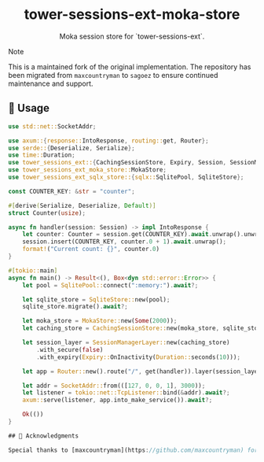 <h1 align="center">
    tower-sessions-ext-moka-store
</h1>

<p align="center">
    Moka session store for `tower-sessions-ext`.
</p>

> [!NOTE]
> This is a maintained fork of the original implementation. The repository has been migrated from `maxcountryman` to `sagoez` to ensure continued maintenance and support.

## 🤸 Usage

```rust
use std::net::SocketAddr;

use axum::{response::IntoResponse, routing::get, Router};
use serde::{Deserialize, Serialize};
use time::Duration;
use tower_sessions_ext::{CachingSessionStore, Expiry, Session, SessionManagerLayer};
use tower_sessions_ext_moka_store::MokaStore;
use tower_sessions_ext_sqlx_store::{sqlx::SqlitePool, SqliteStore};

const COUNTER_KEY: &str = "counter";

#[derive(Serialize, Deserialize, Default)]
struct Counter(usize);

async fn handler(session: Session) -> impl IntoResponse {
    let counter: Counter = session.get(COUNTER_KEY).await.unwrap().unwrap_or_default();
    session.insert(COUNTER_KEY, counter.0 + 1).await.unwrap();
    format!("Current count: {}", counter.0)
}

#[tokio::main]
async fn main() -> Result<(), Box<dyn std::error::Error>> {
    let pool = SqlitePool::connect(":memory:").await?;

    let sqlite_store = SqliteStore::new(pool);
    sqlite_store.migrate().await?;

    let moka_store = MokaStore::new(Some(2000));
    let caching_store = CachingSessionStore::new(moka_store, sqlite_store);

    let session_layer = SessionManagerLayer::new(caching_store)
        .with_secure(false)
        .with_expiry(Expiry::OnInactivity(Duration::seconds(10)));

    let app = Router::new().route("/", get(handler)).layer(session_layer);

    let addr = SocketAddr::from(([127, 0, 0, 1], 3000));
    let listener = tokio::net::TcpListener::bind(&addr).await?;
    axum::serve(listener, app.into_make_service()).await?;

    Ok(())
}

## 🙏 Acknowledgments

Special thanks to [maxcountryman](https://github.com/maxcountryman) for the original implementation and groundwork for this project.
